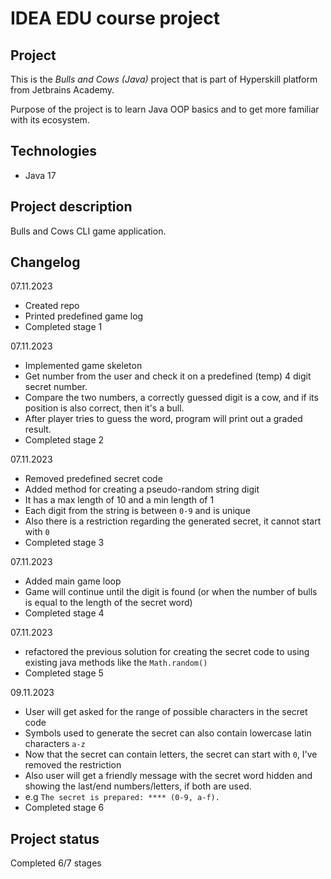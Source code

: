 # IDEA EDU course project

## Project
This is the *Bulls and Cows (Java)* project that is part of Hyperskill platform from Jetbrains Academy.

Purpose of the project is to learn Java OOP basics and to get more familiar with its ecosystem.

## Technologies

- Java 17

## Project description
Bulls and Cows CLI game application.

## Changelog
07.11.2023
- Created repo
- Printed predefined game log
- Completed stage 1

07.11.2023
- Implemented game skeleton
- Get number from the user and check it on a predefined (temp) 4 digit secret number.
- Compare the two numbers, a correctly guessed digit is a cow, and if its position is also correct, then it's a bull.
- After player tries to guess the word, program will print out a graded result.
- Completed stage 2

07.11.2023
- Removed predefined secret code
- Added method for creating a pseudo-random string digit
- It has a max length of 10 and a min length of 1
- Each digit from the string is between `0-9` and is unique
- Also there is a restriction regarding the generated secret, it cannot start with `0`
- Completed stage 3

07.11.2023
- Added main game loop
- Game will continue until the digit is found (or when the number of bulls is equal to the length of the secret word)
- Completed stage 4

07.11.2023
- refactored the previous solution for creating the secret code to using existing java methods like the `Math.random()`
- Completed stage 5

09.11.2023
- User will get asked for the range of possible characters in the secret code
- Symbols used to generate the secret can also contain lowercase latin characters `a-z`
- Now that the secret can contain letters, the secret can start with `0`, I've removed the restriction
- Also user will get a friendly message with the secret word hidden and showing the last/end numbers/letters, if both are used. 
- e.g `The secret is prepared: **** (0-9, a-f).`
- Completed stage 6

## Project status

Completed 6/7 stages